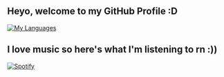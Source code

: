 ## Heyo, welcome to my GitHub Profile :D
[![My Languages](https://github-readme-stats.vercel.app/api/top-langs/?username=pieloaf&show_icons=true&theme=dracula)](https://pieloaf.github.io)

## I love music so here's what I'm listening to rn :))
[![Spotify](https://novatorem-three-nu.vercel.app/api/spotify)](https://open.spotify.com/user/cupántaé)
